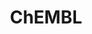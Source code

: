 ---
layout: default
bigquery: https://console.cloud.google.com/bigquery?p=patents-public-data&d=ebi_chembl&page=dataset
citation: '"The ChEMBL database in 2017." Anna Gaulton, Anne Hersey, Michał Nowotka,
  A Patrícia Bento, Jon Chambers, David Mendez, Prudence Mutowo, Francis Atkinson,
  Louisa J Bellis, Elena Cibrián-Uhalte, Mark Davies, Nathan Dedman, Anneli Karlsson,
  María Paula Magariños, John P Overington, George Papadatos, Ines Smit, Andrew R
  Leach Nucleic acids Research (2017) 45 (Database Issue), D945-D954'
contributors: European Bioinformatics Institute
cost: None
description: ChEMBL Data is a manually curated database of small molecules used in
  drug discovery, including information about existing patented drugs.
documentation: 'schema: https://www.ebi.ac.uk/chembl/db_schema


  '
last_edit: Mon, 04 Apr 2022 19:07:30 GMT
location: https://console.cloud.google.com/marketplace/product/google_patents_public_datasets/chembl
maintained_by: EMBL-EBI, an outstation of European Molecular Biology Laboratory
related_publications: '

  ChEMBL: towards direct deposition of bioassay data.


  Mendez D, Gaulton A, Bento AP, Chambers J, De Veij M, Félix E, Magariños MP, Mosquera
  JF, Mutowo P, Nowotka M, Gordillo-Marañón M, Hunter F, Junco L, Mugumbate G, Rodriguez-Lopez
  M, Atkinson F, Bosc N, Radoux CJ, Segura-Cabrera A, Hersey A, Leach AR.


  — Nucleic Acids Res. 2019; 47(D1):D930-D940. doi: 10.1093/nar/gky1075

  '
schema_fields: '[''direct_interaction'', ''target_mapping'', ''aromatic_rings'', ''relationship'',
  ''authors'', ''description'', ''mw_freebase'', ''heavy_atoms'', ''assay_id'', ''bao_id'',
  ''hrac_class_id'', ''cidx'', ''chebi_par_id'', ''stat'', ''confidence_score'', ''cell_ontology_id'',
  ''updated_on'', ''db_version'', ''journal'', ''parenteral'', ''assay_strain'', ''compd_id'',
  ''parameter_type'', ''orig_description'', ''standard_text_value'', ''trade_name'',
  ''annotation'', ''published_units'', ''actsm_id'', ''mesh_heading'', ''assay_tax_id'',
  ''assay_class_id'', ''targcomp_id'', ''bao_endpoint'', ''uo_units'', ''full_mwt'',
  ''chembl_id'', ''patent_use_code'', ''usan_substem'', ''hba'', ''comp_go_id'', ''name'',
  ''cpd_str_alert_id'', ''level4_description'', ''mec_id'', ''ro3_pass'', ''last_page'',
  ''mechanism_comment'', ''activity_comment'', ''major_class'', ''accession'', ''assay_organism'',
  ''ref_type'', ''enzyme_name'', ''aidx'', ''polymer_flag'', ''max_phase'', ''drug_substance_flag'',
  ''result_flag'', ''cx_most_apka'', ''psa'', ''molfile'', ''idx'', ''inorganic_flag'',
  ''warning_type'', ''num_ro5_violations'', ''ref_url'', ''product_id'', ''acd_most_apka'',
  ''natural_product'', ''targrel_id'', ''prediction_method'', ''domain_id'', ''log_id'',
  ''qed_weighted'', ''usan_stem_id'', ''molregno'', ''co_stem_id'', ''frac_class_id'',
  ''drugind_id'', ''usan_year'', ''metref_id'', ''toid'', ''hba_lipinski'', ''usan_stem_definition'',
  ''l5'', ''standard_type'', ''formulation_id'', ''src_description'', ''efo_term'',
  ''year'', ''smarts'', ''usan_stem'', ''component_type'', ''mutation'', ''label'',
  ''warning_class'', ''abstract'', ''source'', ''level1_description'', ''parent_id'',
  ''level3_description'', ''published_type'', ''updated_by'', ''species_group_flag'',
  ''num_lipinski_ro5_violations'', ''warnref_id'', ''issue'', ''sequence'', ''first_page'',
  ''mol_irac_id'', ''prod_pat_id'', ''sequence_md5sum'', ''standard_upper_value'',
  ''protein_class_id'', ''doc_type'', ''oc_id'', ''relationship_type'', ''mc_tax_id'',
  ''irac_code'', ''entity_type'', ''uberon_id'', ''data_validity_comment'', ''biocomp_id'',
  ''src_id'', ''assay_type'', ''ass_cls_map_id'', ''ddd_id'', ''std_act_id'', ''withdrawn_flag'',
  ''level1'', ''withdrawn_class'', ''research_stem'', ''who_name'', ''l4'', ''cell_source_organism'',
  ''standard_flag'', ''standard_inchi'', ''level3'', ''efo_id'', ''cell_source_tissue'',
  ''canonical_smiles'', ''definition'', ''l2'', ''cx_logd'', ''who_extra'', ''standard_value'',
  ''withdrawn_reason'', ''substrate_record_id'', ''tax_id'', ''prodrug'', ''assay_tissue'',
  ''downgraded'', ''alogp'', ''text_value'', ''ap_id'', ''curated_by'', ''db_source'',
  ''tid'', ''cell_id'', ''helm_notation'', ''availability_type'', ''variant_id'',
  ''rtb'', ''bao_format'', ''end_position'', ''mol_hrac_id'', ''drug_product_flag'',
  ''alert_id'', ''homologue'', ''assay_cell_type'', ''mc_target_accession'', ''target_type'',
  ''molecule_type'', ''mw_monoisotopic'', ''class_type'', ''tid_fixed'', ''protclasssyn_id'',
  ''curation_comment'', ''molsyn_id'', ''delist_flag'', ''parent_type'', ''bto_id'',
  ''assay_param_id'', ''bei'', ''cx_logp'', ''sei'', ''withdrawn_year'', ''indref_id'',
  ''mol_atc_id'', ''mc_target_name'', ''therapeutic_flag'', ''l8'', ''l3'', ''ridx'',
  ''cell_description'', ''level2_description'', ''compound_key'', ''assay_desc'',
  ''upper_value'', ''organism'', ''smid'', ''target_desc'', ''structure_type'', ''nda_type'',
  ''l6'', ''submission_date'', ''parent_go_id'', ''site_id'', ''start_position'',
  ''caloha_id'', ''pathway_key'', ''tbl'', ''subgroup'', ''related_tid'', ''isoform'',
  ''entity_id'', ''indication_class'', ''mc_organism'', ''molecular_mechanism'', ''approval_date'',
  ''warning_year'', ''protein_class_synonym'', ''stem'', ''domain_name'', ''relation'',
  ''assay_subcellular_fraction'', ''job_id'', ''predbind_id'', ''hbd_lipinski'', ''site_name'',
  ''mechanism_of_action'', ''frac_code'', ''innovator_company'', ''alert_set_id'',
  ''set_name'', ''hbd'', ''potential_duplicate'', ''first_in_class'', ''strength'',
  ''component_synonym'', ''confidence'', ''units'', ''src_compound_id'', ''path'',
  ''published_value'', ''relationship_desc'', ''country'', ''title'', ''ddd_admr'',
  ''cellosaurus_id'', ''acd_logp'', ''doc_id'', ''qudt_units'', ''max_phase_for_ind'',
  ''creation_date'', ''volume'', ''record_id'', ''selectivity_comment'', ''compsyn_id'',
  ''source_domain_id'', ''ddd_units'', ''standard_relation'', ''route'', ''mol_frac_id'',
  ''mc_target_type'', ''hrac_code'', ''patent_id'', ''previous_company'', ''ad_type'',
  ''sitecomp_id'', ''cx_most_bpka'', ''normal_range_max'', ''activity_id'', ''chirality'',
  ''ddd_comment'', ''warning_country'', ''cell_name'', ''cl_lincs_id'', ''first_approval'',
  ''parent_molregno'', ''last_active'', ''level5'', ''src_assay_id'', ''standard_units'',
  ''standard_inchi_key'', ''assay_category'', ''clo_id'', ''compound_name'', ''dosed_ingredient'',
  ''action_type'', ''warning_description'', ''aspect'', ''publication_number'', ''rgid'',
  ''lle'', ''comp_class_id'', ''met_conversion'', ''dosage_form'', ''assay_source'',
  ''num_alerts'', ''syn_type'', ''component_id'', ''active_molregno'', ''pref_name'',
  ''parameter_value'', ''enzyme_tid'', ''priority'', ''res_stem_id'', ''mesh_id'',
  ''pathway_id'', ''patent_no'', ''stem_class'', ''molecular_species'', ''met_comment'',
  ''go_id'', ''ddd_value'', ''pchembl_value'', ''synonyms'', ''l7'', ''site_residues'',
  ''topical'', ''normal_range_min'', ''level4'', ''drug_record_id'', ''cell_source_tax_id'',
  ''src_short_name'', ''met_id'', ''as_id'', ''short_name'', ''doi'', ''disease_efficacy'',
  ''published_relation'', ''l1'', ''ref_id'', ''ingredient'', ''domain_description'',
  ''class_level'', ''comments'', ''black_box_warning'', ''oral'', ''level2'', ''alert_name'',
  ''acd_logd'', ''atc_code'', ''patent_expire_date'', ''applicant_full_name'', ''active_ingredient'',
  ''warning_id'', ''protein_class_desc'', ''assay_test_type'', ''tissue_id'', ''company'',
  ''le'', ''status'', ''activity_count'', ''version'', ''value'', ''metabolite_record_id'',
  ''binding_site_comment'', ''withdrawn_country'', ''full_molformula'', ''type'',
  ''acd_most_bpka'', ''mecref_id'', ''irac_class_id'', ''pubmed_id'', ''domain_type'']'
shortname: chembl
tags:
- biotechnology
- health
- chemical
- bioinformatics
- medical
terms_of_use: CC BY-SA 3.0
title: ChEMBL
uuid: e232a192-965c-4ec9-904c-155b6dfe56c5
---